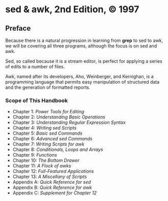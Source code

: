 # sed & awk, 2nd Edition, © 1997

## Preface

Because there is a natural progression in learning from **grep** to sed to awk, we will be covering all three programs, although the focus is on sed and awk.

Sed, so called because it is a stream editor, is perfect for applying a series of edits to a number of files.

Awk, named after its developers, Aho, Weinberger, and Kernighan, is a programming language that permits easy manipulation of structured data and the generation of formatted reports.

### Scope of This Handbook

* Chapter 1: _Power Tools for Editing_
* Chapter 2: _Understanding Basic Operations_
* Chapter 3: _Understanding Regular Expression Syntax_
* Chapter 4: _Writing sed Scripts_
* Chapter 5: _Basic sed Commands_
* Chapter 6: _Advanced sed Commands_
* Chapter 7: _Writing Scripts for awk_
* Chapter 8: _Conditionals, Loops and Arrays_
* Chapter 9: _Functions_
* Chapter 10: _The Bottom Drawer_
* Chapter 11: _A Flock of awks_
* Chapter 12: _Full-Featured Applications_
* Chapter 13: _A Miscellany of Scripts_
* Appendix A: _Quick Reference for sed_
* Appendix B: _Quick Reference for awk_
* Appendix C: _Supplement for Chapter 12_